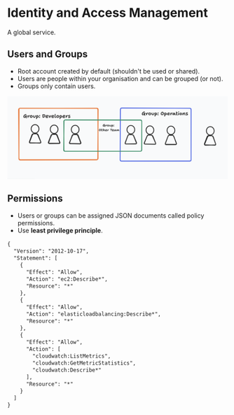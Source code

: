 # Identity and Access Management

A global service.

## Users and Groups

- Root account created by default (shouldn't be used or shared).
- Users are people within your organisation and can be grouped (or not).
- Groups only contain users.

![](assets/20241106_160115_iam-groups.png)

## Permissions

- Users or groups can be assigned JSON documents called policy permissions.
- Use **least privilege principle**.

```
{
  "Version": "2012-10-17",
  "Statement": [
    {
      "Effect": "Allow",
      "Action": "ec2:Describe*",
      "Resource": "*"
    },
    {
      "Effect": "Allow",
      "Action": "elasticloadbalancing:Describe*",
      "Resource": "*"
    },
    {
      "Effect": "Allow",
      "Action": [
        "cloudwatch:ListMetrics",
        "cloudwatch:GetMetricStatistics",
        "cloudwatch:Describe*"
      ],
      "Resource": "*"
    }
  ]
}

```
